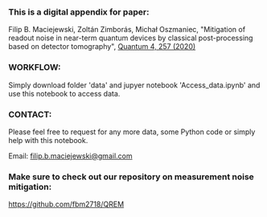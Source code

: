 ### This is a digital appendix for paper:
Filip B. Maciejewski, Zoltán Zimborás, Michał Oszmaniec, "Mitigation of readout noise in near-term quantum devices
by classical post-processing based on detector tomography", 
[Quantum 4, 257 (2020)](https://quantum-journal.org/papers/q-2020-04-24-257/)

### WORKFLOW: 
Simply download folder 'data' and jupyer notebook 'Access_data.ipynb' and use this notebook to access data.

### CONTACT: 
Please feel free to request for any more data, some Python code or simply help with this notebook.

Email: filip.b.maciejewski@gmail.com

### Make sure to check out our repository on measurement noise mitigation: 
https://github.com/fbm2718/QREM
